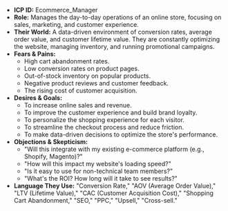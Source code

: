 * **ICP ID:** Ecommerce_Manager
* **Role:** Manages the day-to-day operations of an online store, focusing on sales, marketing, and customer experience.
* **Their World:** A data-driven environment of conversion rates, average order value, and customer lifetime value. They are constantly optimizing the website, managing inventory, and running promotional campaigns.
* **Fears & Pains:**
    * High cart abandonment rates.
    * Low conversion rates on product pages.
    * Out-of-stock inventory on popular products.
    * Negative product reviews and customer feedback.
    * The rising cost of customer acquisition.
* **Desires & Goals:**
    * To increase online sales and revenue.
    * To improve the customer experience and build brand loyalty.
    * To personalize the shopping experience for each visitor.
    * To streamline the checkout process and reduce friction.
    * To make data-driven decisions to optimize the store's performance.
* **Objections & Skepticism:**
    * "Will this integrate with my existing e-commerce platform (e.g., Shopify, Magento)?"
    * "How will this impact my website's loading speed?"
    * "Is it easy to use for non-technical team members?"
    * "What's the ROI? How long will it take to see results?"
* **Language They Use:** "Conversion Rate," "AOV (Average Order Value)," "LTV (Lifetime Value)," "CAC (Customer Acquisition Cost)," "Shopping Cart Abandonment," "SEO," "PPC," "Upsell," "Cross-sell."
